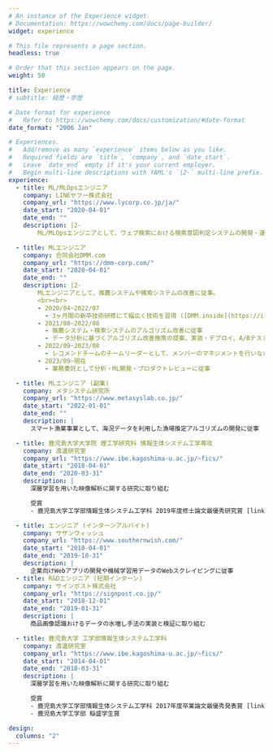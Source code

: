 ```yaml
---
# An instance of the Experience widget.
# Documentation: https://wowchemy.com/docs/page-builder/
widget: experience

# This file represents a page section.
headless: true

# Order that this section appears on the page.
weight: 50

title: Experience
# subtitle: 経歴・学歴

# Date format for experience
#   Refer to https://wowchemy.com/docs/customization/#date-format
date_format: "2006 Jan"

# Experiences.
#   Add/remove as many `experience` items below as you like.
#   Required fields are `title`, `company`, and `date_start`.
#   Leave `date_end` empty if it's your current employer.
#   Begin multi-line descriptions with YAML's `|2-` multi-line prefix.
experience:
  - title: ML/MLOpsエンジニア
    company: LINEヤフー株式会社
    company_url: "https://www.lycorp.co.jp/ja/"
    date_start: "2020-04-01"
    date_end: ""
    description: |2-
        ML/MLOpsエンジニアとして、ウェブ検索における検索意図判定システムの開発・運用に従事

  - title: MLエンジニア
    company: 合同会社DMM.com
    company_url: "https://dmm-corp.com/"
    date_start: "2020-04-01"
    date_end: ""
    description: |2-
        MLエンジニアとして、推薦システムや検索システムの改善に従事。
        <br><br>
        - 2020/04~2022/07
          - 3ヶ月間の新卒技術研修にて幅広く技術を習得 ([DMM.inside](https://inside.dmm.com/entry/2020/04/28/engineer-training-2020))
        - 2021/08~2022/08
          - 推薦システム・検索システムのアルゴリズム改善に従事
          - データ分析に基づくアルゴリズム改善施策の提案、実装・デプロイ、A/Bテスト・効果測定を実施
        - 2022/09~2023/08
          - レコメンドチームのチームリーダーとして、メンバーのマネジメントを行いながらも、プレーヤーとして推薦・検索システム改善に従事
        - 2023/09~現在
          - 業務委託として分析・ML開発・プロダクトレビューに従事

  - title: MLエンジニア (副業)
    company: メタシステム研究所
    company_url: "https://www.metasyslab.co.jp/"
    date_start: "2022-01-01"
    date_end: ""
    description: |
      スマート漁業事業として、海況データを利用した漁場推定アルゴリズムの開発に従事

  - title: 鹿児島大学大学院 理工学研究科 情報生体システム工学専攻
    company: 渡邊研究室
    company_url: "https://www.ibe.kagoshima-u.ac.jp/~fics/"
    date_start: "2018-04-01"
    date_end: "2020-03-31"
    description: |
      深層学習を用いた映像解析に関する研究に取り組む

      受賞
      - 鹿児島大学工学部情報生体システム工学科 2019年度修士論文最優秀研究賞 [link](https://www.ibe.kagoshima-u.ac.jp/~fics/members/old_members.html#futami_yuuki)

  - title: エンジニア (インターンアルバイト)
    company: サザンウィッシュ
    company_url: "https://www.southernwish.com/"
    date_start: "2018-04-01"
    date_end: "2019-10-31"
    description: |
      企業向けWebアプリの開発や機械学習用データのWebスクレイピングに従事
  - title: R&Dエンジニア (短期インターン)
    company: サインポスト株式会社
    company_url: "https://signpost.co.jp/"
    date_start: "2018-12-01"
    date_end: "2019-01-31"
    description: |
      商品画像認識おけるデータの水増し手法の実装と検証に取り組む

  - title: 鹿児島大学 工学部情報生体システム工学科
    company: 渡邊研究室
    company_url: "https://www.ibe.kagoshima-u.ac.jp/~fics/"
    date_start: "2014-04-01"
    date_end: "2018-03-31"
    description: |
      深層学習を用いた映像解析に関する研究に取り組む

      受賞
      - 鹿児島大学工学部情報生体システム工学科 2017年度卒業論文最優秀発表賞 [link](https://www.ibe.kagoshima-u.ac.jp/~fics/members/old_members.html#futami_yuuki)
      - 鹿児島大学工学部 稲盛学生賞

design:
  columns: "2"
---
```

